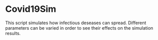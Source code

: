 # Covid19Sim
This script simulates how infectious deseases can spread. Different parameters can be varied in order to see their effects on the simulation results.
